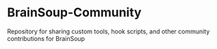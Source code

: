 # BrainSoup-Community
Repository for sharing custom tools, hook scripts, and other community contributions for BrainSoup
